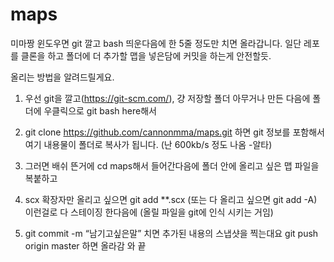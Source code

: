 # maps
미마짱
윈도우면 git 깔고 bash 띄운다음에 한 5줄 정도만 치면 올라갑니다.
일단 레포를 클론을 하고 폴더에 더 추가할 맵을 넣은담에 커밋을 하는게 안전할듯.

올리는 방법을 알려드릴게요.

1. 우선 git을 깔고(https://git-scm.com/), 걍 저장할 폴더 아무거나 만든 다음에 폴더에 우클릭으로 git bash here해서

2. git clone https://github.com/cannonmma/maps.git 하면 git 정보를 포함해서 여기 내용물이 폴더로 복사가 됩니다. (난 600kb/s 정도 나옴 -알타)

3. 그러면 배쉬 뜬거에 cd maps해서 들어간다음에 폴더 안에 올리고 싶은 맵 파일을 복붙하고

4. scx 확장자만 올리고 싶으면 git add **.scx (또는 다 올리고 싶으면 git add -A)
이런걸로 다 스테이징 한다음에 (올릴 파일을 git에 인식 시키는 거임)

5. git commit -m “남기고싶은말” 치면 추가된 내용의 스냅샷을 찍는대요
git push origin master 하면 올라감 와 끝












